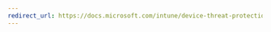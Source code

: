 ```yaml
---
redirect_url: https://docs.microsoft.com/intune/device-threat-protection-subscription-setup
---
```

